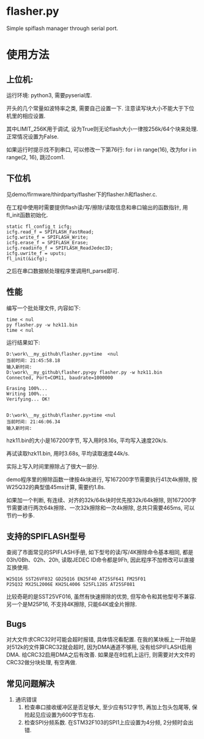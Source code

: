 # flasher.py
Simple spiflash manager through serial port.

# 使用方法
## 上位机:

运行环境: python3, 需要pyserial库.

开头的几个常量如波特率之类, 需要自己设置一下. 注意读写块大小不能大于下位机里的相应设置.

其中LIMIT_256K用于调试, 设为True则无论flash大小一律按256k/64个块来处理.  正常情况设置为False.

如果运行时提示找不到串口, 可以修改一下第76行:     for i in range(16), 改为for i in range(2, 16), 跳过com1.

## 下位机

见demo/firmware/thirdparty/flasher下的flasher.h和flasher.c.

在工程中使用时需要提供flash读/写/擦除/读取信息和串口输出的函数指针, 用fl_init函数初始化.

    static fl_config_t icfg;
    icfg.read_f = SPIFLASH_FastRead;
    icfg.write_f = SPIFLASH_Write;
    icfg.erase_f = SPIFLASH_Erase;
    icfg.readinfo_f = SPIFLASH_ReadJedecID;
    icfg.uwrite_f = uputs;
    fl_init(&icfg);
之后在串口数据帧处理程序里调用fl_parse即可.   

## 性能

编写一个批处理文件, 内容如下:

    time < nul
    py flasher.py -w hzk11.bin
    time < nul

运行结果如下:

    D:\work\__my_github\flasher.py>time  <nul
    当前时间: 21:45:58.18
    输入新时间:
    D:\work\__my_github\flasher.py>py flasher.py -w hzk11.bin
    Connected, Port=COM11, baudrate=1000000

    Erasing 100%...
    Writing 100%...
    Verifying... OK!


    D:\work\__my_github\flasher.py>time <nul
    当前时间: 21:46:06.34
    输入新时间:

hzk11.bin的大小是167200字节, 写入用时8.16s, 平均写入速度20k/s.

再试读取hzk11.bin, 用时3.68s, 平均读取速度44k/s.

实际上写入时间里擦除占了很大一部分. 

demo程序里的擦除函数一律按4k块进行, 写167200字节需要执行41次4k擦除, 按W25Q32的典型值45ms计算, 需要约1.8s.

如果加一个判断, 有连续、对齐的32k/64k块时优先按32k/64k擦除, 则167200字节需要进行两次64k擦除、一次32k擦除和一次4k擦除, 总共只需要465ms, 可以节约一秒多.

## 支持的SPIFLASH型号

查阅了市面常见的SPIFLASH手册, 如下型号的读/写/4K擦除命令基本相同, 都是03h/0Bh、02h、20h, 读取JEDEC ID命令都是9Fh, 因此程序不加修改可以直接互换使用.

    W25Q16 SST26VF032 GD25Q16 EN25F40 AT25SF641 FM25F01 
    P25Q32 MX25L2006E KH25L4006 S25FL128S AT25SF081 

比较奇葩的是SST25VF016, 虽然有快速擦除的优势, 但写命令和其他型号不兼容. 另一个是M25P16, 不支持4K擦除, 只能64K或全片擦除.

## Bugs

对大文件求CRC32时可能会超时报错, 具体情况看配置. 在我的某块板上一开始是对512k的文件算CRC32就会超时, 因为DMA通道不够用, 没有给SPIFLASH启用DMA. 给CRC32启用DMA之后有改善. 
如果是在8位机上运行, 则需要对大文件的CRC32做分块处理, 有空再做.


## 常见问题解决

1. 通讯错误
    1. 检查串口接收缓冲区是否足够大, 至少应有512字节, 再加上包头包尾等, 保险起见应设置为600字节左右.
    2. 检查SPI分频系数. 在STM32F103的SPI1上应设置为4分频, 2分频时会出错.    
